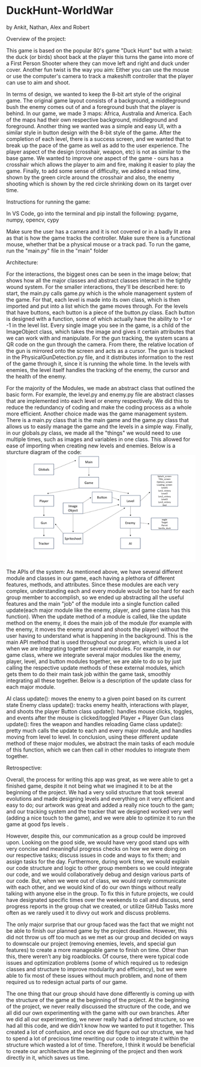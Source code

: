 # DuckHunt-WorldWar 
by Ankit, Nathan, Alex and Robert

Overview of the project:

This game is based on the popular 80's game "Duck Hunt" but with a twist: the duck (or birds) shoot back at the player
this turns the game into more of a First Person Shooter where they can move left and right and duck under cover. Another fun twist is the way you aim:
Either you can use the mouse or use the computer's camera to track a makeshift controller that the player can use to aim and shoot.  

In terms of design, we wanted to keep the 8-bit art style of the original game. The original game layout consists of a background, a middleground bush the enemy comes out of and a 
foreground bush that the player is behind. In our game, we made 3 maps: Africa, Australia and America. Each of the maps had their own respective background, middleground and 
foreground. Another thing we wanted was a simple and easy UI, with a similar style in button design with the 8-bit style of the game. After the completion of each level, there is 
a success screen, and we wanted that to break up the pace of the game as well as add to the user experience. The player aspect of the design (crosshair, weapon, etc) is not as 
similar to the base game. We wanted to improve one aspect of the game - ours has a crosshair which allows the player to aim and fire, making it easier to play the game. Finally, 
to add some sense of difficulty, we added a reload time, shown by the green circle around the crosshair and also, the enemy shooting which is shown by the red circle shrinking 
down on its target over time.

Instructions for running the game:

In VS Code, go into the terminal and pip install the following: pygame, numpy, opencv, cypy

Make sure the user has a camera and it is not covered or in a badly lit area as that is how the game tracks the controller. 
Make sure there is a functional mouse, whether that be a physical mouse or a track pad.
To run the game, run the "main.py" file in the "main" folder 

Architecture:

For the interactions, the biggest ones can be seen in the image below; that shows how all the major classes and abstract classes interact in the tightly wound system. For the smaller interactions, they'll be described here: to start, the main.py calls game.py which is the whole management system of the game. For that, each level is made into its own class, which is then imported and put into a list which the game moves through. For the levels that have buttons, each button is a piece of the button.py class. Each button is designed with a function, some of which actually have the ability to +1 or -1 in the level list. Every single image you see in the game, is a child of the ImageObject class, which takes the image and gives it certain attributes that we can work with and manipulate. For the gun tracking, the system scans a QR code on the gun through the camera. From there, the relative location of the gun is mirrored onto the screen and acts as a cursor. The gun is tracked in the PhysicalGunDetection.py file, and it distributes information to the rest of the game through it, since it is running the whole time. In the levels with enemies, the level itself handles the tracking of the enemy, the cursor and the health of the enemy. 

For the majority of the Modules, we made an abstract class that outlined the basic form. For example, the level.py and enemy.py file are abstract classes that are implemented into each level or enemy respectively. We did this to reduce the redundancy of coding and make the coding process as a whole more efficient. Another choice made was the game management system. There is a main.py class that is the main game and the game.py class that allows us to easily manage the game and the levels in a simple way. Finally, in our globals.py class, we made all the "things" we would need to use multiple times, such as images and variables in one class. This allowed for ease of importing when creating new levels and enemies.
Below is a sturcture diagram of the code:
![Image](StructureDiagram.png)

The APIs of the system:
As mentioned above, we have several different module and classes in our game, each having a plethora of different features, methods, and attributes. Since these modules are each very complex, understanding each and every module would be too hard for each group member to accomplish, so we ended up abstracting all the useful features and the main "job" of the module into a single function called update(each major module like the enemy, player, and game class has this function). When the update method of a module is called, like the update method on the enemy, it does the main job of the module (for example with the enemy, it moves the enemy around and shoots the player) without the user having to understand what is happening in the background. This is the main API method that is used throughout our program, which is used a lot when we are integrating together several modules. For example, in our game class, where we integrate several major modules like the enemy, player, level, and button modules together, we are able to do so by just calling the respective update methods of these external modules, which gets them to do their main task job within the game task, smoothly integrating all these together. Below is a description of the update class for each major module. 

AI class update(): moves the enemy to a given point based on its current state
Enemy class update(): tracks enemy health, interactions with player, and shoots the player
Button class update(): handles mouse clicks, toggles, and events after the mouse is clicked/toggled
Player + Player Gun class update(): fires the weapon and handles reloading
Game class update(): pretty much calls the update to each and every major module, and handles moving from level to level. 
In conclusion, using these different update method of these major modules, we abstract the main tasks of each module of this function, which we can then call in other modules to integrate them together. 

Retrospective:

Overall, the process for writing this app was great, as we were able to get a finished game, despite it not being what we imagined it to be at the beginning of the project. We had a very solid structure that took several evolutions and made designing levels and everything on it very efficient and easy to do; our artwork was great and added a really nice touch to the gam; and our tracking system and the tracker that we designed worked very well (adding a nice touch to the game), and we were able to optimize it to run the game at good fps levels .

However, despite this, our communication as a group could be improved upon. Looking on the good side, we would have very good stand ups with very concise and meaningful progress checks on how we were doing on our respective tasks; discuss issues in code and ways to fix them; and assign tasks for the day. Furthermore, during work time, we would explain our code structure and logic to other group members so we could integrate our code, and we would collaboratively debug and design various parts of our code. 
But, when we were out of class, we would rarely communicate with each other, and we would kind of do our own things without really talking with anyone else in the group. To fix this in future projects, we could have designated specific times over the weekends to call and discuss, send progress reports in the group chat we created, or utilize GitHub Tasks more often as we rarely used it to divvy out work and discuss problems. 

The only major surprise that our group faced was the fact that we might not be able to finish our planned game by the project deadline. However, this did not throw us off too much as we met as our group and decided on ways to downscale our project (removing enemies, levels, and special gun features) to create a more manageable game to finish on time. Other than this, there weren’t any big roadblocks. Of course, there were typical code issues and optimization problems (some of which required us to redesign classes and structure to improve modularity and efficiency), but we were able to fix most of these issues without much problem, and none of them required us to redesign actual parts of our game. 

The one thing that our group should have done differently is coming up with the structure of the game at the beginning of the project. At the beginning of the project, we never really discussed the structure of the code, and we all did our own experimenting with the game with our own branches. After we did all our experimenting, we never really had a defined structure, so we had all this code, and we didn’t know how we wanted to put it together. This created a lot of confusion, and once we did figure out our structure, we had to spend a lot of precious time rewriting our code to integrate it within the structure which wasted a lot of time. Therefore, I think it would be beneficial to create our architecture at the beginning of the project and then work directly in it, which saves us time.  
